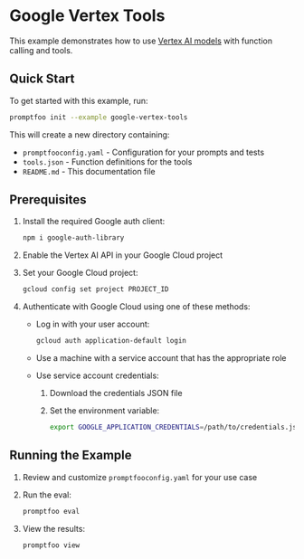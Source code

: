 # Google Vertex Tools

This example demonstrates how to use [Vertex AI models](https://www.promptfoo.dev/docs/providers/vertex/) with function calling and tools.

## Quick Start

To get started with this example, run:

```sh
promptfoo init --example google-vertex-tools
```

This will create a new directory containing:

- `promptfooconfig.yaml` - Configuration for your prompts and tests
- `tools.json` - Function definitions for the tools
- `README.md` - This documentation file

## Prerequisites

1. Install the required Google auth client:

   ```sh
   npm i google-auth-library
   ```

2. Enable the Vertex AI API in your Google Cloud project

3. Set your Google Cloud project:

   ```sh
   gcloud config set project PROJECT_ID
   ```

4. Authenticate with Google Cloud using one of these methods:

   - Log in with your user account:

     ```sh
     gcloud auth application-default login
     ```

   - Use a machine with a service account that has the appropriate role
   - Use service account credentials:

     1. Download the credentials JSON file
     2. Set the environment variable:

        ```sh
        export GOOGLE_APPLICATION_CREDENTIALS=/path/to/credentials.json
        ```

## Running the Example

1. Review and customize `promptfooconfig.yaml` for your use case

2. Run the eval:

   ```sh
   promptfoo eval
   ```

3. View the results:

   ```sh
   promptfoo view
   ```
